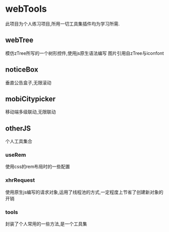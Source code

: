 # webTools
此项目为个人练习项目,所用一切工具集插件均为学习所需.

## webTree
模仿zTree所写的一个树形控件,使用js原生语法编写
图片引用自zTree与iconfont

## noticeBox
垂直公告盒子,无限滚动

## mobiCitypicker
移动端多级联动,无限联动

## otherJS
个人工具集合

### useRem
使用css的rem布局时的一些配置

### xhrRequest
使用原生js编写的请求对象,运用了线程池的方式,一定程度上节省了创建新对象的开销

### tools
封装了个人常用的一些方法,是一个工具集